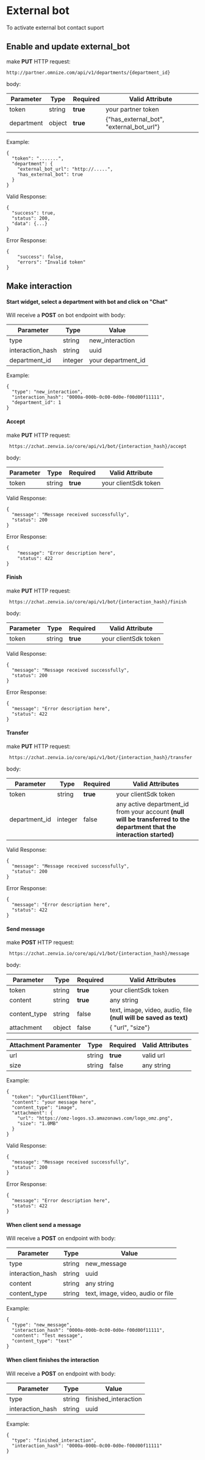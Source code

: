 # External bot
To activate external bot contact suport

## Enable and update external_bot
make **PUT** HTTP request:
```
http://partner.omnize.com/api/v1/departments/{department_id}
```
body:

Parameter | Type | Required | Valid Attribute |
------------ | ------------- | ------------- | ------------- |
token | string | **true** | your partner token |
department | object | **true** | {"has_external_bot", "external_bot_url"} |

Example:
```
{
  "token": ".......",
  "department": {
    "external_bot_url": "http://.....",
    "has_external_bot": true
  }
}
```
Valid Response:
```
{
  "success": true,
  "status": 200,
  "data": {...}
}
```
Error Response:
```
{
    "success": false,
    "errors": "Invalid token"
}
```


## Make interaction
#### Start widget, select a department with bot and click on "Chat"
Will receive a **POST** on bot endpoint with body:

Parameter | Type | Value |
------------ | ------------- | ------------- |
type | string | new_interaction |
interaction_hash | string | uuid |
department_id | integer | your department_id |

Example:
```
{
  "type": "new_interaction",
  "interaction_hash": "0000a-000b-0c00-0d0e-f00d00f11111",
  "department_id": 1
}
```

#### Accept
make **PUT** HTTP request:
```
 https://zchat.zenvia.io/core/api/v1/bot/{interaction_hash}/accept
```
body:

Parameter | Type | Required | Valid Attribute |
------------ | ------------- | ------------- | ------------- |
token | string | **true** | your clientSdk token |

Valid Response:
```
{
  "message": "Message received successfully",
  "status": 200
}
```
Error Response:
```
{
    "message": "Error description here",
    "status": 422
}
```

#### Finish
make **PUT** HTTP request:
```
 https://zchat.zenvia.io/core/api/v1/bot/{interaction_hash}/finish
```
body:

Parameter | Type | Required | Valid Attribute |
------------ | ------------- | ------------- | ------------- |
token | string | **true** | your clientSdk token |

Valid Response:
```
{
  "message": "Message received successfully",
  "status": 200
}
```
Error Response:
```
{
  "message": "Error description here",
  "status": 422
}

```
#### Transfer
make **PUT** HTTP request:
```
 https://zchat.zenvia.io/core/api/v1/bot/{interaction_hash}/transfer
```
body:

Parameter | Type | Required | Valid Attributes |
------------ | ------------- | ------------- | ------------- |
token | string | **true** | your clientSdk token |
department_id | integer | false | any active department_id from your account **(null will be transferred to the department that the interaction started)** |

Valid Response:
```
{
  "message": "Message received successfully",
  "status": 200
}
````
Error Response:
```
{
  "message": "Error description here",
  "status": 422
}
```

#### Send message
make **POST** HTTP request:
```
 https://zchat.zenvia.io/core/api/v1/bot/{interaction_hash}/message
```
body:

Parameter | Type | Required | Valid Attributes |
------------ | ------------- | ------------- | ------------- |
token | string | **true** | your clientSdk token |
content | string | **true** | any string |
content_type | string | false | text, image, video, audio, file **(null will be saved as text)** |
attachment | object | false | { "url", "size"} |


Attachment Paramenter | Type | Required | Valid Attributes |
------------ | ------------- | ------------- | ------------- |
url | string | **true** | valid url |
size | string | false | any string |

Example:
```
{
  "token": "y0urC1lientT0ken",
  "content": "your message here",
  "content_type": "image",
  "attachment": {
    "url": "https://omz-logos.s3.amazonaws.com/logo_omz.png",
    "size": "1.0MB"
  }
}
```

Valid Response:
```
{
  "message": "Message received successfully",
  "status": 200
}
```
Error Response:
```
{
  "message": "Error description here",
  "status": 422
}
```

#### When client send a message
Will receive a **POST** on endpoint with body:

Parameter | Type | Value |
------------ | ------------- | ------------- |
type | string | new_message |
interaction_hash | string | uuid |
content | string | any string |
content_type | string | text, image, video, audio or file |

Example:
```
{
  "type": "new_message",
  "interaction_hash": "0000a-000b-0c00-0d0e-f00d00f11111",
  "content": "Test message",
  "content_type": "text"
}
```

#### When client finishes the interaction
Will receive a **POST** on endpoint with body:

Parameter | Type | Value |
------------ | ------------- | ------------- |
type | string | finished_interaction |
interaction_hash | string | uuid |

Example:
```
{
  "type": "finished_interaction",
  "interaction_hash": "0000a-000b-0c00-0d0e-f00d00f11111"
}
```
